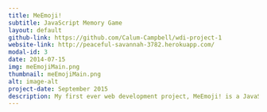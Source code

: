 ```yaml
---
title: MeEmoji!
subtitle: JavaScript Memory Game
layout: default
github-link: https://github.com/Calum-Campbell/wdi-project-1
website-link: http://peaceful-savannah-3782.herokuapp.com/
modal-id: 3
date: 2014-07-15
img: meEmojiMain.png
thumbnail: meEmojiMain.png
alt: image-alt
project-date: September 2015
description: My first ever web development project, MeEmoji! is a JavaScript memory game that utilises the beauty of Emoji's. <br><br><strong>Tech</strong> - Javascript, Heroku, HTML, css. 
---
```

